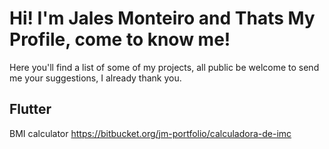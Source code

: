 # Hi! I'm Jales Monteiro and Thats My Profile, come to know me!
Here you'll find a list of some of my projects, all public be
welcome to send me your suggestions, I already thank you.

## Flutter
BMI calculator
https://bitbucket.org/jm-portfolio/calculadora-de-imc
